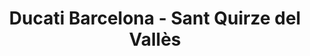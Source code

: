 ---
title: "Ducati Barcelona - Sant Quirze del Vallès"
url: /sant-quirze/ducati-barcelona-sant-quirze-del-valles/
shop: motocicleta
---
